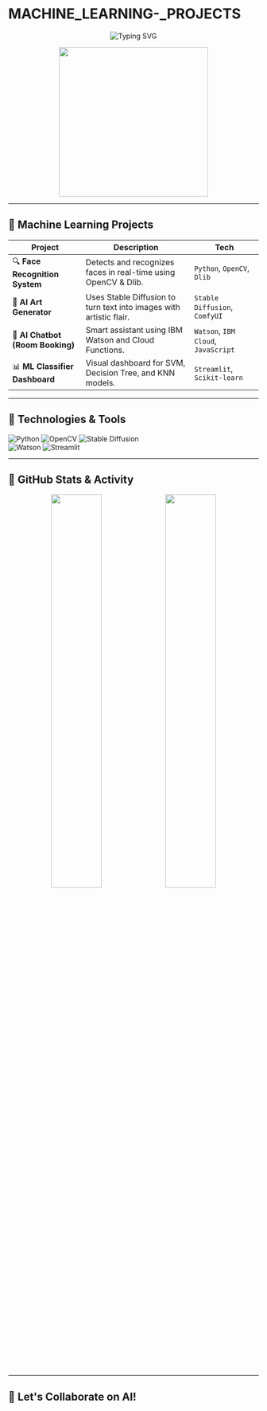 # MACHINE_LEARNING-_PROJECTS
<!-- README.md -->

<p align="center">
  <img src="https://readme-typing-svg.demolab.com?font=Fira+Code&pause=1000&center=true&vCenter=true&width=435&lines=👋+Hi+there!+I'm+a+Machine+Learning+Enthusiast!;🧠+I+Build+Smart+Models+with+Real+Impact;🤖+Deep+Learning+%7C+Image+Processing+%7C+AI+Chatbots;" alt="Typing SVG" />
</p>

<p align="center">
  <img src="https://media.giphy.com/media/v1.Y2lkPTc5MGI3NjExcmhsaHJ3OHppczV1amk2ZW5vb3lqZHR4emF5ejg0anJza2NuaHBrNCZlcD12MV9naWZzX3NlYXJjaCZjdD1n/qgQUggAC3Pfv687qPC/giphy.gif" width="300" />
</p>

---

## 🧠 Machine Learning Projects

| Project | Description | Tech |
|--------|-------------|------|
| 🔍 **Face Recognition System** | Detects and recognizes faces in real-time using OpenCV & Dlib. | `Python`, `OpenCV`, `Dlib` |
| 🎨 **AI Art Generator** | Uses Stable Diffusion to turn text into images with artistic flair. | `Stable Diffusion`, `ComfyUI` |
| 💬 **AI Chatbot (Room Booking)** | Smart assistant using IBM Watson and Cloud Functions. | `Watson`, `IBM Cloud`, `JavaScript` |
| 📊 **ML Classifier Dashboard** | Visual dashboard for SVM, Decision Tree, and KNN models. | `Streamlit`, `Scikit-learn` |

---

## 🔧 Technologies & Tools

![Python](https://img.shields.io/badge/-Python-333333?style=flat&logo=python)
![OpenCV](https://img.shields.io/badge/-OpenCV-00599C?style=flat&logo=opencv)
![Stable Diffusion](https://img.shields.io/badge/-Stable%20Diffusion-FF6600?style=flat&logo=data:image/png;base64,iVBORw0KGgo=...)  
![Watson](https://img.shields.io/badge/-IBM%20Watson-1212FF?style=flat&logo=ibm)
![Streamlit](https://img.shields.io/badge/-Streamlit-FF4B4B?style=flat&logo=streamlit)

---

## 🌟 GitHub Stats & Activity

<p align="center">
  <img src="https://github-readme-stats.vercel.app/api?username=yourusername&show_icons=true&theme=radical" width="45%" />
  <img src="https://github-readme-streak-stats.herokuapp.com/?user=yourusername&theme=radical" width="45%" />
</p>

---

## 🎯 Let's Collaborate on AI!

